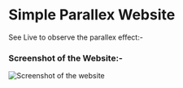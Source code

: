 # Simple Parallex Website

See Live to observe the parallex effect:-

### Screenshot of the Website:-

![Screenshot of the website](https://i.ibb.co/BtVX0Gt/Parallex-Website.jpg)
